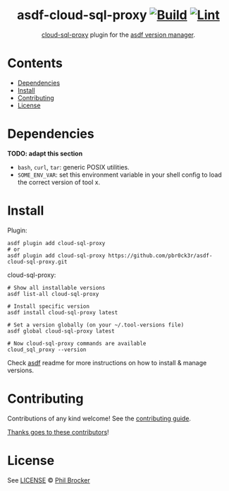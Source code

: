 <div align="center">

# asdf-cloud-sql-proxy [![Build](https://github.com/pbr0ck3r/asdf-cloud-sql-proxy/actions/workflows/build.yml/badge.svg)](https://github.com/pbr0ck3r/asdf-cloud-sql-proxy/actions/workflows/build.yml) [![Lint](https://github.com/pbr0ck3r/asdf-cloud-sql-proxy/actions/workflows/lint.yml/badge.svg)](https://github.com/pbr0ck3r/asdf-cloud-sql-proxy/actions/workflows/lint.yml)


[cloud-sql-proxy](https://github.com/GoogleCloudPlatform/cloud-sql-proxy) plugin for the [asdf version manager](https://asdf-vm.com).

</div>

# Contents

- [Dependencies](#dependencies)
- [Install](#install)
- [Contributing](#contributing)
- [License](#license)

# Dependencies

**TODO: adapt this section**

- `bash`, `curl`, `tar`: generic POSIX utilities.
- `SOME_ENV_VAR`: set this environment variable in your shell config to load the correct version of tool x.

# Install

Plugin:

```shell
asdf plugin add cloud-sql-proxy
# or
asdf plugin add cloud-sql-proxy https://github.com/pbr0ck3r/asdf-cloud-sql-proxy.git
```

cloud-sql-proxy:

```shell
# Show all installable versions
asdf list-all cloud-sql-proxy

# Install specific version
asdf install cloud-sql-proxy latest

# Set a version globally (on your ~/.tool-versions file)
asdf global cloud-sql-proxy latest

# Now cloud-sql-proxy commands are available
cloud_sql_proxy --version
```

Check [asdf](https://github.com/asdf-vm/asdf) readme for more instructions on how to
install & manage versions.

# Contributing

Contributions of any kind welcome! See the [contributing guide](contributing.md).

[Thanks goes to these contributors](https://github.com/pbr0ck3r/asdf-cloud-sql-proxy/graphs/contributors)!

# License

See [LICENSE](LICENSE) © [Phil Brocker](https://github.com/pbr0ck3r/)
